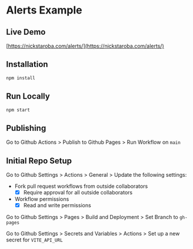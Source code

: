 # Alerts Example

## Live Demo

[https://nickstaroba.com/alerts/](https://nickstaroba.com/alerts/)

## Installation

```sh
npm install
```

## Run Locally

```sh
npm start
```

## Publishing

Go to Github Actions > Publish to Github Pages > Run Workflow on `main`

## Initial Repo Setup

Go to Github Settings > Actions > General > Update the following settings:

- Fork pull request workflows from outside collaborators
  - [x] Require approval for all outside collaborators
- Workflow permissions
  - [x] Read and write permissions

Go to Github Settings > Pages > Build and Deployment > Set Branch to `gh-pages`

Go to Github Settings > Secrets and Variables > Actions > Set up a new secret for `VITE_API_URL`

